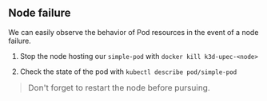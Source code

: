 ## Node failure

We can easily observe the behavior of Pod resources in the event of a node failure.

1. Stop the node hosting our `simple-pod` with `docker kill k3d-upec-<node>`

2. Check the state of the pod with `kubectl describe pod/simple-pod`

> <font size=3> Don't forget to restart the node before pursuing. </font>


##